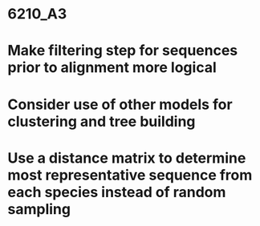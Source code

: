 # 6210_A3
# Make filtering step for sequences prior to alignment more logical
# Consider use of other models for clustering and tree building
# Use a distance matrix to determine most representative sequence from each species instead of random sampling
